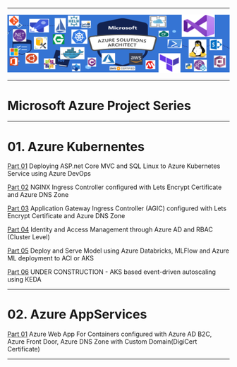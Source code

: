 ----------------------------------------------------------------------------------------------


![alt text](https://github.com/GBuenaflor/01azure/blob/master/Picture1.png)


----------------------------------------------------------------------------------------------
#  Microsoft Azure Project Series
----------------------------------------------------------------------------------------------
 
# 01. Azure Kubernentes
       
   [Part 01](https://github.com/GBuenaflor/01azure-asp.netcore-mvc-sql-aks/) 
    Deploying ASP.net Core MVC and SQL Linux to Azure Kubernetes Service using Azure DevOps       
    
   [Part 02](https://github.com/GBuenaflor/01azure-aks-ingresscontroller-https/)
    NGINX Ingress Controller configured with Lets Encrypt Certificate and Azure DNS Zone
    
   [Part 03](https://github.com/GBuenaflor/01azure-aks-ingresscontroller-agic/)
   Application Gateway Ingress Controller (AGIC) configured with Lets Encrypt Certificate and Azure DNS Zone
    
   [Part 04](https://github.com/GBuenaflor/01azure-aks-azure-ad-integration/)
   Identity and Access Management through Azure AD and RBAC (Cluster Level)
    
   [Part 05](https://github.com/GBuenaflor/01azure-aks-databricks-mlflow-azureML-deployment/)
   Deploy and Serve Model using Azure Databricks, MLFlow and Azure ML deployment to ACI or AKS
     
   [Part 06](https://github.com/GBuenaflor/01azure-aks-keda/)
   UNDER CONSTRUCTION - AKS based event-driven autoscaling using KEDA
    
 ----------------------------------------------------------------------------------------------
 
 # 02. Azure AppServices
   
   [Part 01](https://github.com/GBuenaflor/01azure-appservices-webapp4container-b2c/)
   Azure Web App For Containers configured with Azure AD B2C, Azure Front Door, Azure DNS Zone with Custom Domain(DigiCert Certificate)
               
   
 ----------------------------------------------------------------------------------------------
 
   
   
   
   
   
   
   
